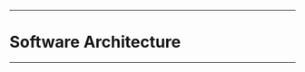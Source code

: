 --------------------------------------------------------------------------------
# Software Architecture
--------------------------------------------------------------------------------
